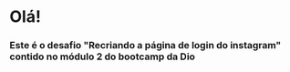 # Olá! 

### Este é o desafio "Recriando a página de login do instagram" contido no módulo 2 do bootcamp da Dio

